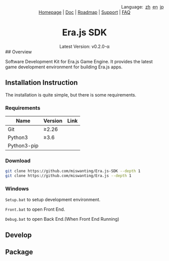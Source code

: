 <div align='right'><span>Language:&ensp;</span><span><a href='README-zh.md'>zh</a></span>&ensp;<span><abbr title='Need to be translated!'>en</abbr></span>&ensp;<span><a><abbr title='Need to be translated!'>jp</abbr></a></span></div>

<div align="center">
    <a href="http://erajs.net">Homepage</a> |
    <a href="https://github.com/miswanting/Era.js/wiki">Doc</a> |
    <a href="https://github.com/miswanting/Era.js/projects">Roadmap</a> |
    <a href="https://github.com/miswanting/Era.js/issues">Support</a> |
    <a href="https://github.com/miswanting/Era.js/issues">FAQ</a>
</div>


<h1 align="center">Era.js SDK</h1>
<div align="center">Latest Version: v0.2.0-α</div>
## Overview

Software Development Kit for Era.js Game Engine. It provides the latest game development environment for building Era.js apps.

## Installation Instruction

The installation is quite simple, but there is some requirements.

### Requirements

| Name        | Version | Link |
| ----------- | ------- | ---- |
| Git         | ≥2.26   |      |
| Python3     | ≥3.6    |      |
| Python3-pip |         |      |

### Download

```bash
git clone https://github.com/miswanting/Era.js-SDK --depth 1
git clone https://github.com/miswanting/Era.js --depth 1
```

### Windows

`Setup.bat` to setup development environment.

`Front.bat` to open Front End.

`Debug.bat` to open Back End.(When Front End Running)

## Develop

## Package